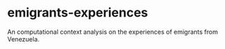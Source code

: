 # emigrants-experiences
An computational context analysis on the experiences of emigrants from Venezuela.
